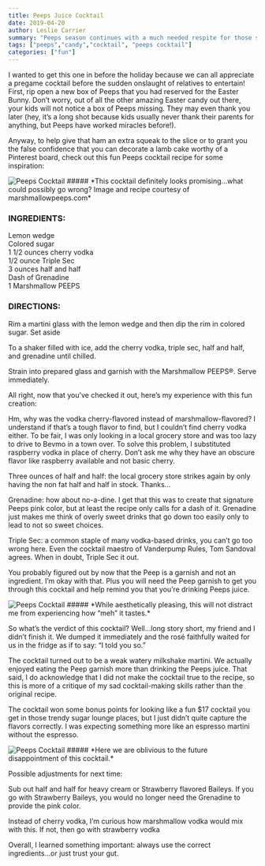 ```yaml
---
title: Peeps Juice Cocktail
date: 2019-04-20
author: Leslie Carrier
summary: "Peeps season continues with a much needed respite for those stressful holiday times!"
tags: ["peeps","candy","cocktail", "peeps cocktail"] 
categories: ["fun"]
---
```



I wanted to get this one in before the holiday because we can all appreciate a pregame cocktail before the sudden onslaught of relatives to entertain! First, rip open a new box of Peeps that you had reserved for the Easter Bunny. Don’t worry, out of all the other amazing Easter candy out there, your kids will not notice a box of Peeps missing. They may even thank you later (hey, it’s a long shot because kids usually never thank their parents for anything, but Peeps have worked miracles before!).

Anyway, to help give that ham an extra squeak to the slice or to grant you the false confidence that you can decorate a lamb cake worthy of a Pinterest board, check out this fun Peeps cocktail recipe for some inspiration: 


<img src="https://lesliecarrier.com/images/blog/peeps_cocktail/peepswebsite.jpg" class="img-responsive img-centered" alt="Peeps Cocktail">
##### *This cocktail definitely looks promising...what could possibly go wrong? Image and recipe courtesy of marshmallowpeeps.com*

### INGREDIENTS:

Lemon wedge <br />
Colored sugar <br />
1 1/2 ounces cherry vodka<br />
1/2 ounce Triple Sec<br />
3 ounces half and half <br />
Dash of Grenadine<br />
1 Marshmallow PEEPS<br />

### DIRECTIONS:

Rim a martini glass with the lemon wedge and then dip the rim in colored sugar. Set aside

To a shaker filled with ice, add the cherry vodka, triple sec, half and half, and grenadine until chilled.

Strain into prepared glass and garnish with the Marshmallow PEEPS®. Serve immediately.

All right, now that you’ve checked it out, here’s my experience with this fun creation:

Hm, why was the vodka cherry-flavored instead of marshmallow-flavored? I understand if that’s a tough flavor to find, but I couldn’t find cherry vodka either. To be fair, I was only looking in a local grocery store and was too lazy to drive to Bevmo in a town over. To solve this problem, I substituted raspberry  vodka in place of cherry. Don’t ask me why they have an obscure flavor like raspberry available and not basic cherry.

Three ounces of half and half: the local grocery store strikes again by only having the non fat half and half in stock. Thanks…

Grenadine: how about no-a-dine. I get that this was to create that signature Peeps pink color, but at least the recipe only calls for a dash of it. Grenadine just makes me think of overly sweet drinks that go down too easily only to lead to not so sweet choices. 

Triple Sec: a common staple of many vodka-based drinks, you can’t go too wrong here. Even the cocktail maestro of Vanderpump Rules, Tom Sandoval agrees. When in doubt, Triple Sec it out.

You probably figured out by now that the Peep is a garnish and not an ingredient. I’m okay with that. Plus you will need the Peep garnish to get you through this cocktail and help remind you that you’re drinking Peeps juice.

<img src="https://lesliecarrier.com/images/blog/peeps_cocktail/PeepsCocktail1.jpg" class="img-responsive img-centered" alt="Peeps Cocktail">
##### *While aesthetically pleasing, this will not distract me from experiencing how “meh” it tastes.*

So what’s the verdict of this cocktail? Well…long story short, my friend and I didn’t finish it. We dumped it immediately and the rosé faithfully waited for us in the fridge as if to say: “I told you so.”

The cocktail turned out to be a weak watery milkshake martini. We actually enjoyed eating the Peep garnish more than drinking the Peeps juice. That said, I do acknowledge that I did not make the cocktail true to the recipe, so this is more of a critique of my sad cocktail-making skills rather than the original recipe.

The cocktail won some bonus points for looking like a fun $17 cocktail you get in those trendy sugar lounge places, but I just didn’t quite capture the flavors correctly. I was expecting something more like an espresso martini without the espresso.

<img src="https://lesliecarrier.com/images/blog/peeps_cocktail/PeepsChocktail2.jpg" class="img-responsive img-centered" alt="Peeps Cocktail">
##### *Here we are oblivious to the future disappointment of this cocktail.*

Possible adjustments for next time:

Sub out half and half for heavy cream or Strawberry flavored Baileys. If you go with Strawberry Baileys, you would no longer need the Grenadine to provide the pink color.

Instead of cherry vodka, I’m curious how marshmallow vodka would mix with this. If not, then go with strawberry vodka

Overall, I learned something important: always use the correct ingredients...or just trust your gut.
